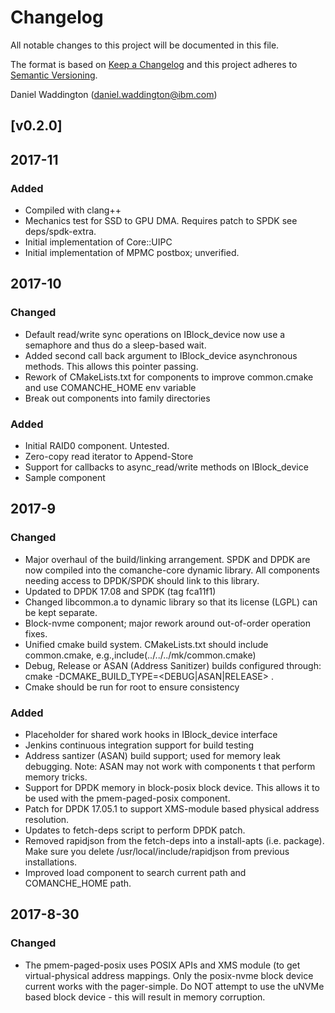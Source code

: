 # Changelog
All notable changes to this project will be documented in this file.

The format is based on [Keep a Changelog](http://keepachangelog.com/en/1.0.0/)
and this project adheres to [Semantic Versioning](http://semver.org/spec/v2.0.0.html).

Daniel Waddington (daniel.waddington@ibm.com)

## [v0.2.0]

## 2017-11
### Added
- Compiled with clang++
- Mechanics test for SSD to GPU DMA.  Requires patch to SPDK see deps/spdk-extra.
- Initial implementation of Core::UIPC
- Initial implementation of MPMC postbox; unverified.	
## 2017-10
### Changed
- Default read/write sync operations on IBlock_device now use a semaphore and thus do a sleep-based wait.
- Added second call back argument to IBlock_device asynchronous methods.  This allows this pointer passing.
- Rework of CMakeLists.txt for components to improve common.cmake and use COMANCHE_HOME env variable
- Break out components into family directories
### Added
- Initial RAID0 component. Untested.
- Zero-copy read iterator to Append-Store
- Support for callbacks to async_read/write methods on IBlock_device
- Sample component
## 2017-9
### Changed
- Major overhaul of the build/linking arrangement.  SPDK and DPDK are now compiled into the comanche-core dynamic library.  All components needing access to DPDK/SPDK should link to this library.
- Updated to DPDK 17.08 and SPDK (tag fca11f1)
- Changed libcommon.a to dynamic library so that its license (LGPL) can be kept separate.
- Block-nvme component; major rework around out-of-order operation fixes.
- Unified cmake build system.  CMakeLists.txt should include common.cmake, e.g.,include(../../../mk/common.cmake)
- Debug, Release or ASAN (Address Sanitizer) builds configured through: cmake -DCMAKE_BUILD_TYPE=<DEBUG|ASAN|RELEASE> .
- Cmake should be run for root to ensure consistency
### Added
- Placeholder for shared work hooks in IBlock_device interface
- Jenkins continuous integration support for build testing
- Address santizer (ASAN) build support; used for memory leak debugging. Note: ASAN may not work with components t that perform memory tricks.
- Support for DPDK memory in block-posix block device.  This allows it to be used with the pmem-paged-posix component.
- Patch for DPDK 17.05.1 to support XMS-module based physical address resolution.
- Updates to fetch-deps script to perform DPDK patch.
- Removed rapidjson from the fetch-deps into a install-apts (i.e. package). Make sure you delete /usr/local/include/rapidjson from previous installations.
- Improved load component to search current path and COMANCHE_HOME path.
## 2017-8-30
### Changed
- The pmem-paged-posix uses POSIX APIs and XMS module (to get virtual-physical address mappings.  Only the posix-nvme block device current works with the pager-simple. Do NOT attempt to use the uNVMe based block device - this will result in memory corruption.




